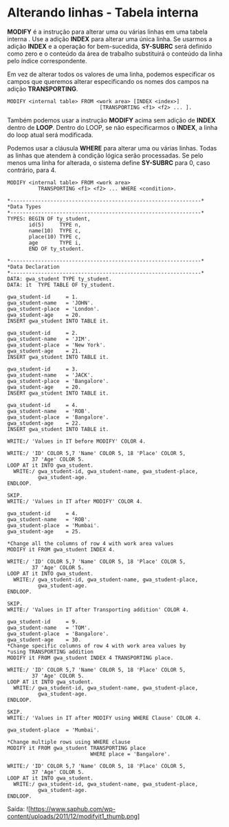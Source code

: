 # Alterando linhas - Tabela interna

**MODIFY** é a instrução para alterar uma ou várias linhas em uma tabela interna . Use a adição **INDEX** para alterar uma única linha. Se usarmos a adição **INDEX** e a operação for bem-sucedida, **SY-SUBRC** será definido como zero e o conteúdo da área de trabalho substituirá o conteúdo da linha pelo índice correspondente.


Em vez de alterar todos os valores de uma linha, podemos especificar os campos que queremos alterar especificando os nomes dos campos na adição **TRANSPORTING**.

~~~ABAP
MODIFY <internal table> FROM <work area> [INDEX <index>] 
                              [TRANSPORTING <f1> <f2> ... ].
~~~

Também podemos usar a instrução **MODIFY** acima sem adição de **INDEX** dentro de **LOOP**. Dentro do LOOP, se não especificarmos o **INDEX**, a linha do loop atual será modificada.

Podemos usar a cláusula **WHERE** para alterar uma ou várias linhas. Todas as linhas que atendem à condição lógica serão processadas. Se pelo menos uma linha for alterada, o sistema define **SY-SUBRC** para 0, caso contrário, para 4.

~~~ABAP
MODIFY <internal table> FROM <work area> 
          TRANSPORTING <f1> <f2> ... WHERE <condition>.
~~~

~~~ABAP
*--------------------------------------------------------------*
*Data Types
*--------------------------------------------------------------*
TYPES: BEGIN OF ty_student,
       id(5)     TYPE n,
       name(10)  TYPE c,
       place(10) TYPE c,
       age       TYPE i,
       END OF ty_student.

*--------------------------------------------------------------*
*Data Declaration
*--------------------------------------------------------------*
DATA: gwa_student TYPE ty_student.
DATA: it  TYPE TABLE OF ty_student.

gwa_student-id     = 1.
gwa_student-name   = 'JOHN'.
gwa_student-place  = 'London'.
gwa_student-age    = 20.
INSERT gwa_student INTO TABLE it.

gwa_student-id     = 2.
gwa_student-name   = 'JIM'.
gwa_student-place  = 'New York'.
gwa_student-age    = 21.
INSERT gwa_student INTO TABLE it.

gwa_student-id     = 3.
gwa_student-name   = 'JACK'.
gwa_student-place  = 'Bangalore'.
gwa_student-age    = 20.
INSERT gwa_student INTO TABLE it.

gwa_student-id     = 4.
gwa_student-name   = 'ROB'.
gwa_student-place  = 'Bangalore'.
gwa_student-age    = 22.
INSERT gwa_student INTO TABLE it.

WRITE:/ 'Values in IT before MODIFY' COLOR 4.

WRITE:/ 'ID' COLOR 5,7 'Name' COLOR 5, 18 'Place' COLOR 5,
        37 'Age' COLOR 5.
LOOP AT it INTO gwa_student.
  WRITE:/ gwa_student-id, gwa_student-name, gwa_student-place,
          gwa_student-age.
ENDLOOP.

SKIP.
WRITE:/ 'Values in IT after MODIFY' COLOR 4.

gwa_student-id     = 4.
gwa_student-name   = 'ROB'.
gwa_student-place  = 'Mumbai'.
gwa_student-age    = 25.

*Change all the columns of row 4 with work area values
MODIFY it FROM gwa_student INDEX 4.

WRITE:/ 'ID' COLOR 5,7 'Name' COLOR 5, 18 'Place' COLOR 5,
        37 'Age' COLOR 5.
LOOP AT it INTO gwa_student.
  WRITE:/ gwa_student-id, gwa_student-name, gwa_student-place,
          gwa_student-age.
ENDLOOP.

SKIP.
WRITE:/ 'Values in IT after Transporting addition' COLOR 4.

gwa_student-id     = 9.
gwa_student-name   = 'TOM'.
gwa_student-place  = 'Bangalore'.
gwa_student-age    = 30.
*Change specific columns of row 4 with work area values by
*using TRANSPORTING addition
MODIFY it FROM gwa_student INDEX 4 TRANSPORTING place.

WRITE:/ 'ID' COLOR 5,7 'Name' COLOR 5, 18 'Place' COLOR 5,
        37 'Age' COLOR 5.
LOOP AT it INTO gwa_student.
  WRITE:/ gwa_student-id, gwa_student-name, gwa_student-place,
          gwa_student-age.
ENDLOOP.

SKIP.
WRITE:/ 'Values in IT after MODIFY using WHERE Clause' COLOR 4.

gwa_student-place  = 'Mumbai'.

*Change multiple rows using WHERE clause
MODIFY it FROM gwa_student TRANSPORTING place
                           WHERE place = 'Bangalore'.

WRITE:/ 'ID' COLOR 5,7 'Name' COLOR 5, 18 'Place' COLOR 5,
        37 'Age' COLOR 5.
LOOP AT it INTO gwa_student.
  WRITE:/ gwa_student-id, gwa_student-name, gwa_student-place,
          gwa_student-age.
ENDLOOP.
~~~

Saída:
![https://www.saphub.com/wp-content/uploads/2011/12/modifyit1_thumb.png]
